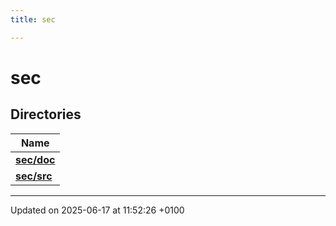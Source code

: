 ```yaml
---
title: sec

---
```


# sec



## Directories

| Name           |
| -------------- |
| **[sec/doc](dir_af49d7f2a9f0f61715aac146fdbce857.md#dir-sec/doc)**  |
| **[sec/src](dir_8266e5c14dc74e90f33f07ca932afbf0.md#dir-sec/src)**  |






-------------------------------

Updated on 2025-06-17 at 11:52:26 +0100
